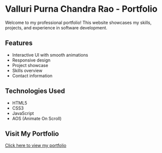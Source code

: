 # Valluri Purna Chandra Rao - Portfolio

Welcome to my professional portfolio! This website showcases my skills, projects, and experience in software development.

## Features
- Interactive UI with smooth animations
- Responsive design
- Project showcase
- Skills overview
- Contact information

## Technologies Used
- HTML5
- CSS3
- JavaScript
- AOS (Animate On Scroll)

## Visit My Portfolio
[Click here to view my portfolio](https://your-username.github.io)
